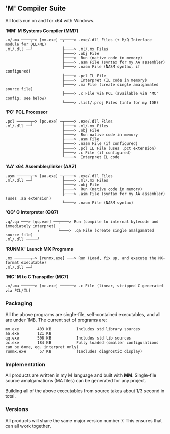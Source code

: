 ## 'M' Compiler Suite

All tools run on and for x64 with Windows.

**'MM' M Systems Compiler (MM7)**
````
.m/.ma ────┬─> [mm.exe] ─┬────> .exe/.dll Files (+ M/Q Interface module for DLL/ML)
.ml/.dll ──┘             ├────> .ml/.mx Files
                         ├────> .obj File
                         ├────>  Run (native code in memory)
                         ├────> .asm File (syntax for my AA assembler)
                         ├────> .nasm File (NASM syntax, if configured)
                         ├────> .pcl IL File
                         ├────>  Interpret (IL code in memory)
                         ├────> .ma File (create single amalgamated source file)
                         ├────> .c File via PCL (available via 'MC' config; see below)
                         └────> .list/.proj Files (info for my IDE)
````

**'PC' PCL Processor**
````
.pcl ──────┬─> [pc.exe] ─┬────> .exe/.dll Files
.ml/.dll ──┘             ├────> .ml/.mx Files
                         ├────> .obj File
                         ├────>  Run native code in memory
                         ├────> .asm File
                         ├────> .nasm File (if configured)
                         ├────> .pcl IL File (uses .pct extension)
                         ├────> .c File (if configured)
                         └────>  Interpret IL code                      
````
**'AA' x64 Assembler/linker (AA7)**
````
.asm ──────┬─> [aa.exe] ─┬────> .exe/.dll Files
.ml/.dll ──┘             ├────> .ml/.mx Files
                         ├────> .obj File
                         ├────>  Run (native code in memory)
                         ├────> .asm File (syntax for my AA assembler) (uses .aa extension)
                         └────> .nasm File (NASM syntax)                      
````

**'QQ' Q Interpreter (QQ7)**
````
.q/.qa ───> [qq.exe] ──┬────> Run (compile to internal bytecode and immediately interpret)
              ↑	       └────> .qa File (create single amalgamated source file)
.ml/.dll ─────┘ 

````
**'RUNMX' Launch MX Programs**
````
.mx ───────┬─> [runmx.exe] ───> Run (Load, fix up, and execute the MX-format executable)
.ml/.dll ──┘
````
**'MC' M to C Transpiler (MC7)**
````
.m/.ma ──────> [mc.exe] ──────> .c File (linear, stripped C generated via PCL/IL)

````

### Packaging

All the above programs are single-file, self-contained executables, and all are under 1MB. The current set of programs are:
````
mm.exe        403 KB           Includes std library sources
aa.exe        121 KB
qq.exe        508 KB           Includes std lib sources
pc.exe        184 KB           Fully loaded (smaller configurations can be done, eg. interpret only)
runmx.exe      57 KB           (Includes diagnostic display)
````

### Implementation

All products are written in my M language and built with **MM**. Single-file source amalgamations (MA files) can be generated for any project.

Building all of the above executables from source takes about 1/3 second in total.

### Versions

All products will share the same major version number 7. This ensures that can all work together.
